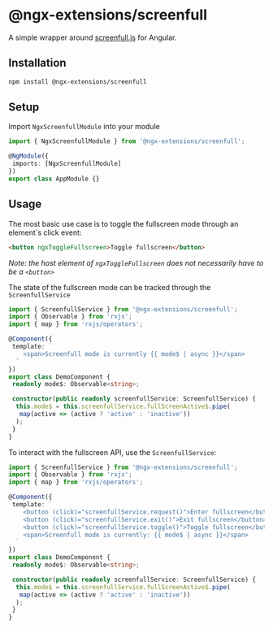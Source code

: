 # @ngx-extensions/screenfull

A simple wrapper around [screenfull.js](https://github.com/sindresorhus/screenfull.js) for Angular.

## Installation

```bash
npm install @ngx-extensions/screenfull
```

## Setup

Import `NgxScreenfullModule` into your module

```typescript
import { NgxScreenfullModule } from '@ngx-extensions/screenfull';

@NgModule({
 imports: [NgxScreenfullModule]
})
export class AppModule {}
```

## Usage

The most basic use case is to toggle the fullscreen mode through an element´s click event:

```html
<button ngxToggleFullscreen>Toggle fullscreen</button>
```

_Note: the host element of `ngxToggleFullscreen` does not necessarily have to be a `<button>`_

The state of the fullscreen mode can be tracked through the `ScreenfullService`

```typescript
import { ScreenfullService } from '@ngx-extensions/screenfull';
import { Observable } from 'rxjs';
import { map } from 'rxjs/operators';

@Component({
 template: `
    <span>Screenfull mode is currently {{ mode$ | async }}</span>
  `
})
export class DemoComponent {
 readonly mode$: Observable<string>;

 constructor(public readonly screenfullService: ScreenfullService) {
  this.mode$ = this.screenfullService.fullScreenActive$.pipe(
   map(active => (active ? 'active' : 'inactive'))
  );
 }
}
```

To interact with the fullscreen API, use the `ScreenfullService`:

```typescript
import { ScreenfullService } from '@ngx-extensions/screenfull';
import { Observable } from 'rxjs';
import { map } from 'rxjs/operators';

@Component({
 template: `
    <button (click)="screenfullService.request()">Enter fullscreen</button>
    <button (click)="screenfullService.exit()">Exit fullscreen</button>
    <button (click)="screenfullService.toggle()">Toggle fullscreen</button>
    <span>Screenfull mode is currently: {{ mode$ | async }}</span>
  `
})
export class DemoComponent {
 readonly mode$: Observable<string>;

 constructor(public readonly screenfullService: ScreenfullService) {
  this.mode$ = this.screenfullService.fullScreenActive$.pipe(
   map(active => (active ? 'active' : 'inactive'))
  );
 }
}
```
